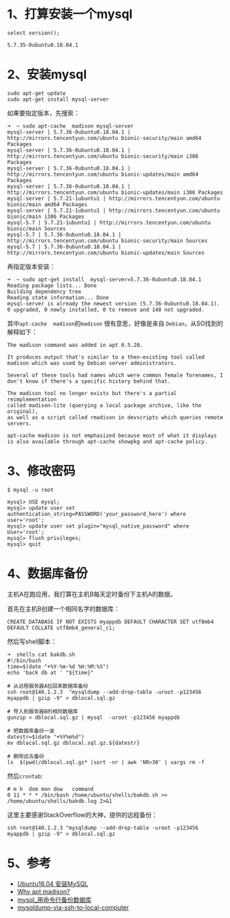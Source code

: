 # 1、打算安装一个mysql
```text
select version();

5.7.35-0ubuntu0.18.04.1
```

# 2、安装mysql

```text
sudo apt-get update
sudo apt-get install mysql-server
```
如果要指定版本，先搜索：
```text
➜  ~ sudo apt-cache  madison mysql-server
mysql-server | 5.7.36-0ubuntu0.18.04.1 | http://mirrors.tencentyun.com/ubuntu bionic-security/main amd64 Packages
mysql-server | 5.7.36-0ubuntu0.18.04.1 | http://mirrors.tencentyun.com/ubuntu bionic-security/main i386 Packages
mysql-server | 5.7.36-0ubuntu0.18.04.1 | http://mirrors.tencentyun.com/ubuntu bionic-updates/main amd64 Packages
mysql-server | 5.7.36-0ubuntu0.18.04.1 | http://mirrors.tencentyun.com/ubuntu bionic-updates/main i386 Packages
mysql-server | 5.7.21-1ubuntu1 | http://mirrors.tencentyun.com/ubuntu bionic/main amd64 Packages
mysql-server | 5.7.21-1ubuntu1 | http://mirrors.tencentyun.com/ubuntu bionic/main i386 Packages
mysql-5.7 | 5.7.21-1ubuntu1 | http://mirrors.tencentyun.com/ubuntu bionic/main Sources
mysql-5.7 | 5.7.36-0ubuntu0.18.04.1 | http://mirrors.tencentyun.com/ubuntu bionic-security/main Sources
mysql-5.7 | 5.7.36-0ubuntu0.18.04.1 | http://mirrors.tencentyun.com/ubuntu bionic-updates/main Sources
```
再指定版本安装：
```text
➜  ~ sudo apt-get install  mysql-server=5.7.36-0ubuntu0.18.04.1
Reading package lists... Done
Building dependency tree       
Reading state information... Done
mysql-server is already the newest version (5.7.36-0ubuntu0.18.04.1).
0 upgraded, 0 newly installed, 0 to remove and 148 not upgraded.
```
其中`apt-cache  madison`的`madison` 很有意思，好像是来自 `Debian`，从SO找到的解释如下：
```text
The madison command was added in apt 0.5.20. 

It produces output that's similar to a then-existing tool called madison which was used by Debian server administrators. 

Several of these tools had names which were common female forenames, I don't know if there's a specific history behind that.

The madison tool no longer exists but there's a partial reimplementation 
called madison-lite (querying a local package archive, like the original), 
as well as a script called rmadison in devscripts which queries remote servers.

apt-cache madison is not emphasized because most of what it displays is also available through apt-cache showpkg and apt-cache policy.
```

 
# 3、修改密码
```text
$ mysql -u root

mysql> USE mysql; 
mysql> update user set authentication_string=PASSWORD('your_password_here') where user='root';
mysql> update user set plugin="mysql_native_password" where User='root';
mysql> flush privileges;
mysql> quit
```

# 4、数据库备份

主机A在跑应用，我打算在主机B每天定时备份下主机A的数据。

首先在主机B创建一个相同名字的数据库：
```text
CREATE DATABASE IF NOT EXISTS myappdb DEFAULT CHARACTER SET utf8mb4 DEFAULT COLLATE utf8mb4_general_ci;
```
然后写shell脚本：
```text
➜  shells cat bakdb.sh 
#!/bin/bash 
time=$(date "+%Y-%m-%d %H:%M:%S")
echo 'back db at ' "${time}"

# 从远程服务器A拉回来数据库备份
ssh root@140.1.2.3  "mysqldump --add-drop-table -uroot -p123456  myappdb | gzip -9" > dblocal.sql.gz

# 导入到服务器B的相同数据库
gunzip < dblocal.sql.gz | mysql  -uroot -p123456 myappdb

# 把数据库备份一波
datestr=$(date "+%Y%m%d")
mv dblocal.sql.gz dblocal.sql.gz.${datestr}

# 删除远古备份 
ls  $(pwd)/dblocal.sql.gz* |sort -nr | awk 'NR>30' | xargs rm -f 
```
然后`crontab`:
```text
# m h  dom mon dow   command
0 11 * * * /bin/bash /home/ubuntu/shells/bakdb.sh >> /home/ubuntu/shells/bakdb.log 2>&1
```
这里主要感谢StackOverflow的大神，提供的远程备份：
```text
ssh root@140.1.2.3 "mysqldump --add-drop-table -uroot -p123456  myappdb | gzip -9" > dblocal.sql.gz
```

# 5、参考
* [Ubuntu18.04 安装MySQL](https://blog.csdn.net/weixx3/article/details/80782479)
* [Why apt madison?](https://unix.stackexchange.com/questions/276037/why-apt-madison)
* [mysql_用命令行备份数据库](https://www.cnblogs.com/hellangels333/p/9059770.html)
* [mysqldump-via-ssh-to-local-computer](https://stackoverflow.com/questions/40024280/mysqldump-via-ssh-to-local-computer)